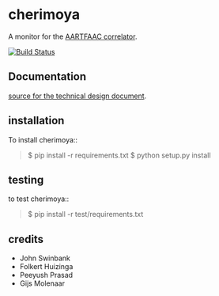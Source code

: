 cherimoya
=========

A monitor for the [AARTFAAC correlator](https://github.com/aartfaac/correlator).

[![Build Status](https://travis-ci.org/gijzelaerr/cherimoya.png)](https://travis-ci.org/gijzelaerr/cherimoya)

Documentation
-------------

[source for the technical design document](https://github.com/aartfaac/docs/tree/master/reports/imaging/monitoring).


installation
------------

To install cherimoya::

> $ pip install -r requirements.txt
> $ python setup.py install


testing
-------

to test cherimoya::

> $ pip install -r test/requirements.txt


credits
-------

 * John Swinbank
 * Folkert Huizinga
 * Peeyush Prasad
 * Gijs Molenaar

